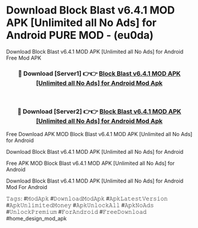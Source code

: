 # Download Block Blast v6.4.1 MOD APK [Unlimited all No Ads] for Android PURE MOD - (eu0da)
Download Block Blast v6.4.1 MOD APK [Unlimited all No Ads] for Android Free Mod APK

<div align="center">
<h3>🔴 Download [Server1] 👉👉 <a href="https://apk-comot.site?title=Block_Blast_v6.4.1_MOD_APK_[Unlimited_all_No_Ads]_for_Android">Block Blast v6.4.1 MOD APK [Unlimited all No Ads] for Android Mod Apk</a></h3><br>

<h3>🔴 Download [Server2] 👉👉 <a href="https://apk-comot.site?title=Block_Blast_v6.4.1_MOD_APK_[Unlimited_all_No_Ads]_for_Android">Block Blast v6.4.1 MOD APK [Unlimited all No Ads] for Android Mod Apk</a></h3>
</div>


Free Download APK MOD Block Blast v6.4.1 MOD APK [Unlimited all No Ads] for Android

Download Block Blast v6.4.1 MOD APK [Unlimited all No Ads] for Android 

Free APK MOD Block Blast v6.4.1 MOD APK [Unlimited all No Ads] for Android 

Download Block Blast v6.4.1 MOD APK [Unlimited all No Ads] for Android Mod For Android

𝚃𝚊𝚐𝚜: #𝙼𝚘𝚍𝙰𝚙𝚔 #𝙳𝚘𝚠𝚗𝚕𝚘𝚊𝚍𝙼𝚘𝚍𝙰𝚙𝚔 #𝙰𝚙𝚔𝙻𝚊𝚝𝚎𝚜𝚝𝚅𝚎𝚛𝚜𝚒𝚘𝚗 #𝙰𝚙𝚔𝚄𝚗𝚕𝚒𝚖𝚒𝚝𝚎𝚍𝙼𝚘𝚗𝚎𝚢 #𝙰𝚙𝚔𝚄𝚗𝚕𝚘𝚌𝚔𝙰𝚕𝚕 #𝙰𝚙𝚔𝙽𝚘𝙰𝚍𝚜 #𝚄𝚗𝚕𝚘𝚌𝚔𝙿𝚛𝚎𝚖𝚒𝚞𝚖 #𝙵𝚘𝚛𝙰𝚗𝚍𝚛𝚘𝚒𝚍 #𝙵𝚛𝚎𝚎𝙳𝚘𝚠𝚗𝚕𝚘𝚊𝚍 #home_design_mod_apk